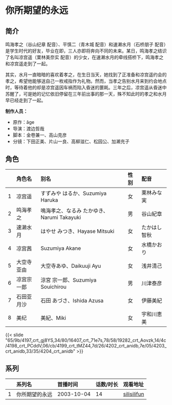 # 你所期望的永远


## 简介

鸣海孝之（谷山纪章 配音）、平慎二（青木城 配音）和速濑水月（石桥朋子 配音）是学生时代的好友，毕业在即，三人亦即将奔向不同的未来。某日，鸣海孝之结识了名叫凉宫遥（栗林美奈实 配音）的少女，在速濑水月的牵线搭桥下，鸣海孝之和凉宫遥走到了一起。  

其实，水月一直暗暗的喜欢着孝之，在生日当天，她找到了正准备和凉宫遥约会的孝之，希望他能够送自己一枚戒指作为礼物。然而，当孝之告别水月来到约会地点时，等待着他的却是凉宫遥因车祸而陷入昏迷的噩耗。三年之后，凉宫遥从昏迷中苏醒了，可是她的记忆依旧停留在三年前出事的那一天，殊不知此时的孝之和水月早已经走到了一起。

**制作人员：**
- 原作：âge
- 导演：渡边哲哉
- 脚本：金卷兼一、高山克彦
- 分镜：下田正美、片山一良、高柳滋仁、松园公、加濑充子

## 角色

|     |   角色名   |   别名  | 性别 |  配音  |
|:--- |:------  |:----      |:---  |:--   |
| 1 | 凉宫遥 | すずみや はるか、Suzumiya Haruka | 女 | 栗林みな実 |
| 2 | 鸣海孝之 | 鳴海孝之、なるみ たかゆき、Narumi Takayuki | 男 | 谷山紀章 |
| 3 | 速濑水月 | はやせ みつき、Hayase Mitsuki | 女 | たかはし智秋 |
| 4 | 凉宫茜 | Suzumiya Akane | 女 | 水橋かおり |
| 5 | 大空寺亚由 | 大空寺あゆ、Daikuuji Ayu | 女 | 浅井清己 |
| 6 | 凉宫宗一郎 | 涼宮 宗一郎、Suzumiya Souichirou | 男 | 川津泰彦 |
| 7 | 石田亚月沙 | 石田 あづさ、Ishida Azusa | 女 | 伊藤美紀 |
| 8 | 美纪 | 美紀、Miki | 女 | 宇和川恵美 |

{{< slide "65/9b/4197_crt_gj8YS,34/80/16407_crt_71e7s,78/58/19282_crt_Aovzk,14/4c/4198_crt_PCddV,06/cb/4199_crt_tMZ44,7d/26/4202_crt_anidb,7e/05/4203_crt_anidb,33/35/4204_crt_anidb" >}}

## 系列

|     |   系列名   |   首播时间  | 话数/时长  | 观看地址 |
|:---  |:------    |:----      |:---       |:---  |
| 1 | 你所期望的永远 | 2003-10-04 | 14 | [silisilifun](https://www.silisilifun.com/vodplay/tnZ7777Z/1/1/)  |



